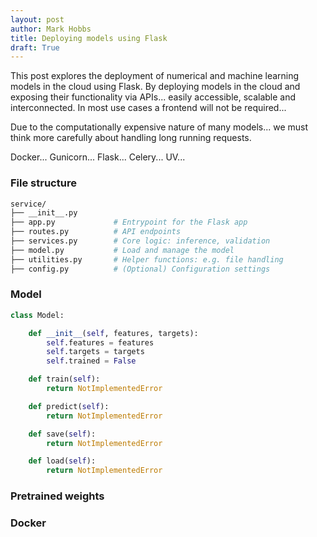 ```yaml
---
layout: post
author: Mark Hobbs
title: Deploying models using Flask
draft: True
---
```


This post explores the deployment of numerical and machine learning models in the cloud using Flask. By deploying models in the cloud and exposing their functionality via APIs... easily accessible, scalable and interconnected. In most use cases a frontend will not be required...

Due to the computationally expensive nature of many models... we must think more carefully about handling long running requests.

Docker... Gunicorn... Flask... Celery... UV...

### File structure

```bash
service/
├── __init__.py
├── app.py             # Entrypoint for the Flask app
├── routes.py          # API endpoints
├── services.py        # Core logic: inference, validation
├── model.py           # Load and manage the model
├── utilities.py       # Helper functions: e.g. file handling
├── config.py          # (Optional) Configuration settings
```

### Model

```python
class Model:

    def __init__(self, features, targets):
        self.features = features
        self.targets = targets
        self.trained = False

    def train(self):
        return NotImplementedError

    def predict(self):
        return NotImplementedError

    def save(self):
        return NotImplementedError

    def load(self):
        return NotImplementedError
```

### Pretrained weights

### Docker